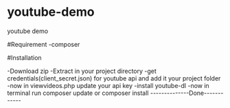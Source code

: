 # youtube-demo
youtube demo

#Requirement
-composer

#Installation

-Download zip
-Extract in your project directory
-get credentials(client_secret.json) for youtube api and add it your project folder
-now in viewvideos.php update your api key
-install youtube-dl
-now in terminal run composer update or composer install
--------------Done------------
 
